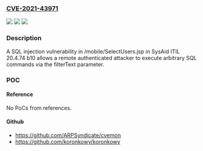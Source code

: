 ### [CVE-2021-43971](https://cve.mitre.org/cgi-bin/cvename.cgi?name=CVE-2021-43971)
![](https://img.shields.io/static/v1?label=Product&message=n%2Fa&color=blue)
![](https://img.shields.io/static/v1?label=Version&message=n%2Fa&color=blue)
![](https://img.shields.io/static/v1?label=Vulnerability&message=n%2Fa&color=brighgreen)

### Description

A SQL injection vulnerability in /mobile/SelectUsers.jsp in SysAid ITIL 20.4.74 b10 allows a remote authenticated attacker to execute arbitrary SQL commands via the filterText parameter.

### POC

#### Reference
No PoCs from references.

#### Github
- https://github.com/ARPSyndicate/cvemon
- https://github.com/koronkowy/koronkowy

